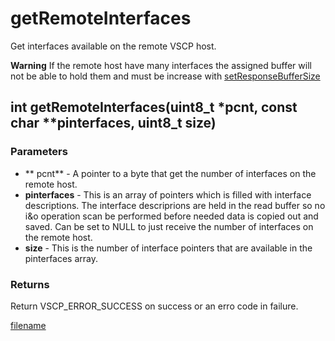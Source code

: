 # getRemoteInterfaces

Get interfaces available on the remote VSCP host. 

**Warning** If the remote host have many interfaces the assigned buffer will not be able to hold them and must be increase with [setResponseBufferSize](./setresponsebuffersize.md)

## int getRemoteInterfaces(uint8_t *pcnt, const char **pinterfaces, uint8_t size)

### Parameters
* ** pcnt** - A pointer to a byte that get the number of interfaces on the remote host.
* **pinterfaces** - This is an array of pointers which is filled with interface descriptions. The interface descriprions are held in the read buffer so no i&o operation scan be performed before needed data is copied out and saved. Can be set to NULL to just receive the number of interfaces on the remote host.
* **size** - This is the number of interface pointers that are available in the pinterfaces array.

### Returns
Return VSCP_ERROR_SUCCESS on success or an erro code in failure.

[filename](./bottom_copyright.md ':include')
